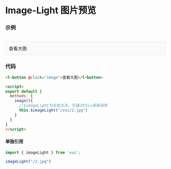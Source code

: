# Image-Light 图片预览

### 示例

<br>
<div style="border:1px solid #e4e7ed;border-radius:5px;padding:10px;background-color:#FAFAFA;">
    <l-button @click="image">查看大图</l-button>
</div>

<script>
import imageLight from '../.vuepress/components/image-light/index.js'
export default {
  methods: {
    image(){
      imageLight("/vui//2.jpg")
    }
  }
}
</script>


### 代码
```html
<l-button @click="image">查看大图</l-button>

<script>
export default {
  methods: {
    image(){
      //$imageLight为全局方法，可通过this直接调用
      this.$imageLight("/vui/2.jpg")
    }
  }
}
</script>
```


#### 单独引用
```js
import { imageLight } from 'vui';

imageLight("/2.jpg")
```